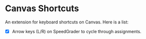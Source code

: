 # Canvas Shortcuts

An extension for keyboard shortcuts on Canvas. Here is a list:

- [x] Arrow keys (L/R) on SpeedGrader to cycle through assignments.
